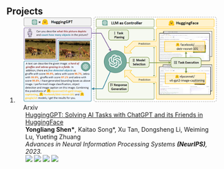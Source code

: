 <h2 id="publications" style="margin: 2px 0px -15px;">Projects</h2>

<div class="publications">
<ol class="bibliography">

<li>
<div class="pub-row">

  <div class="col-sm-3 abbr" style="position: relative;padding-right: 15px;padding-left: 15px;">
    <img src="assets/img/publications/hugginggpt.png" class="teaser img-fluid z-depth-1">
    <abbr class="badge">Arxiv</abbr>
  </div>

  <div class="col-sm-9" style="position: relative;padding-right: 15px;padding-left: 20px;">
    <div class="title"><a href="https://arxiv.org/abs/2303.17580">HuggingGPT: Solving AI Tasks with ChatGPT and its Friends in HuggingFace</a></div>
    <div class="author"><strong>Yongliang Shen*</strong>, Kaitao Song*, Xu Tan, Dongsheng Li, Weiming Lu, Yueting Zhuang</div>
    <div class="periodical"><em>Advances in Neural Information Processing Systems <strong>(NeurIPS)</strong>, 2023.</em></div>
    <div class="links">
      <!-- <a href="https://arxiv.org/abs/2303.17580" class="btn btn-sm z-depth-0" role="button" target="_blank" style="font-size:12px;">PDF</a> -->
      <a href="https://arxiv.org/abs/2303.17580" class="btn-badge"><img src="https://img.shields.io/badge/arXiv-2303.17580-009922.svg?style=flat-square"></a>
      <!-- <a href="https://github.com/microsoft/JARVIS" class="btn btn-sm z-depth-0" role="button" target="_blank" style="font-size:12px;">Code</a> -->
      <!-- <a href="https://huggingface.co/spaces/microsoft/HuggingGPT" class="btn btn-sm z-depth-0" role="button" target="_blank" style="font-size:12px;">Demo</a> -->
      <a href="https://huggingface.co/spaces/microsoft/HuggingGPT" class="btn-badge"><img src="https://img.shields.io/badge/%F0%9F%A4%97 - Demo -green?style=flat-square"></a>
      <a href="https://www.semanticscholar.org/paper/HuggingGPT%3A-Solving-AI-Tasks-with-ChatGPT-and-its-Shen-Song/bf54ccf6e5c9a7da47a0909471002881913f02ba" class="btn-badge"><img src="https://img.shields.io/badge/dynamic/json?label=citation&query=citationCount&url=https://api.semanticscholar.org/graph/v1/paper/bf54ccf6e5c9a7da47a0909471002881913f02ba?fields=citationCount&style=flat-square&logo=semanticscholar"></a>
      <a href="https://github.com/microsoft/JARVIS" class="btn-badge"><img src="https://img.shields.io/github/stars/microsoft/JARVIS?style=social&label=stars"></a>
      <!-- <strong><i style="color:#e74d3c">Oral Presentation</i></strong> -->
    </div>
  </div>
</div>
</li>

</ol>
</div>